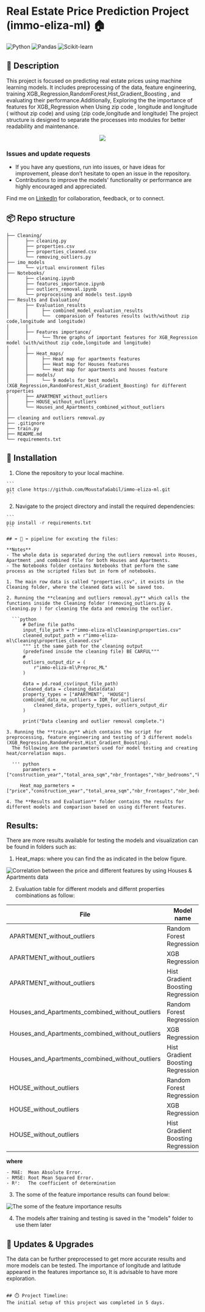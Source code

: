 # Real Estate Price Prediction Project (immo-eliza-ml) 🏠
![Python](https://img.shields.io/badge/Made%20with-Python-1f425f.svg)
![Pandas](https://img.shields.io/badge/uses-Pandas-blue.svg)
![Scikit-learn](https://img.shields.io/badge/uses-Scikit--learn-orange.svg)




## 🏢 Description

This project is focused on predicting real estate prices using machine learning models. It includes preprocessing of the data, feature engineering, training XGB_Regression,RandomForest,Hist_Gradient_Boosting , and evaluating their performance.Additionally, Exploring the the importance of features for XGB_Regression when Using zip code , longitude and longitude ( without zip code) and using (zip code,longitude and longitude)
The project structure is designed to separate the processes into modules for better readability and maintenance.
<p align="center">
  <img src="https://miro.medium.com/v2/resize:fit:640/1*D6s2K1y7kjE14swcgITB1w.png" />
</p>

### Issues and update requests
- If you have any questions, run into issues, or have ideas for improvement, please don’t hesitate to open an issue in the repository.
- Contributions to improve the models' functionality or performance are highly encouraged and appreciated.


Find me on [LinkedIn](https://www.linkedin.com/in/moustafa-gabil-8a4a6bab/) for collaboration, feedback, or to connect.

## 📦 Repo structure
```.
├── Cleaning/
│      ├── cleaning.py
│      ├── properties.csv
│      ├── properties_cleaned.csv
│      └── removing_outliers.py
├── imo_models
│      └── virtual environment files
├── Notebooks/
│      ├── cleaning.ipynb
│      ├── features_importance.ipynb
│      ├── outliers_removal.ipynb 
│      └── preprocessing and models test.ipynb  
├── Results and Evaluation/
│      ├── Evaluation_results
│      │     ├── combined_model_evaluation_results
│      │     └──  comparasion of features results (with/without zip code,longitude and longitude)
│      │     
│      ├── Features importance/
│      │     └── Three graphs of important features for XGB_Regression model (with/without zip code,longitude and longitude) 
│      │
│      ├── Heat_maps/ 
│      │     ├── Heat map for apartments features
│      │     ├── Heat map for Houses features
│      │     └── Heat map for apartments and houses feature
│      ├── models/
│      │     └── 9 models for best models (XGB_Regression,RandomForest,Hist_Gradient_Boosting) for different properties           
│      ├── APARTMENT_without_outliers
│      ├── HOUSE_without_outliers 
│      └── Houses_and_Apartments_combined_without_outliers
│ 
├── cleaning and outliers removal.py 
├── .gitignore
├── train.py
├── README.md
└── requirements.txt 

```
## 🚧 Installation 

  1. Clone the repository to your local machine.

    ```
    git clone https://github.com/MoustafaGabil/immo-eliza-ml.git
    ```

  2. Navigate to the project directory and install the required dependencies:

    ```
    pip install -r requirements.txt
    ```
  ```
## ➡️ 🔄 ➡️ pipeline for excuting the files: 

**Notes**
- The whole data is separated during the outliers removal into Houses, Apartment ,and combined file for both Houses and Apartments.
- The Notebooks folder contains Notebooks that perform the same process as the scripted files but in form of notebooks. 

1. The main row data is called "properties.csv", it exists in the Cleaning folder, where the cleaned data will be saved too.

2. Running the **cleaning and outliers removal.py** which calls the functions inside the Cleaning folder (removing_outliers.py & cleaning.py ) for cleaning the data and removing the outlier.

    ```python
        # Define file paths
        input_file_path = r"immo-eliza-ml\Cleaning\properties.csv"
        cleaned_output_path = r"immo-eliza-ml\Cleaning\properties_cleaned.csv"
        """ it the same path for the cleaning output 
        (predefined inside the cleaning file) BE CARFUL"""
        #
        outliers_output_dir = (
            r"immo-eliza-ml\Preproc_ML"
        )

        data = pd.read_csv(input_file_path)
        cleaned_data = cleaning_data(data)
        property_types = ["APARTMENT", "HOUSE"]
        combined_data_no_outliers = IQR_for_outliers(
            cleaned_data, property_types, outliers_output_dir
        )

        print("Data cleaning and outlier removal complete.")

3. Running the **train.py** which contains the script for preprocessing, feature engineering and testing of 3 different models (XGB_Regression,RandomForest,Hist_Gradient_Boosting).
    The following are the parameters used for model testing and creating heat/correlation maps.
     
    ''' python
        parameters = ["construction_year","total_area_sqm","nbr_frontages","nbr_bedrooms","kitchen_type_encoded","Bulding_sta_encoded","epc_encoded","garden_sqm","surface_land_sqm","fl_double_glazing","fl_terrace","fl_swimming_pool","fl_floodzone","latitude","longitude","zip_code",]

       Heat_map_parmeters = ["price","construction_year","total_area_sqm","nbr_frontages","nbr_bedrooms","kitchen_type_encoded","Bulding_sta_encoded","epc_encoded","garden_sqm","latitude","longitude","zip_code"]

4. The **Results and Evaluation** folder contains the results for different models and comparison based on using different features.
  ```
## Results: 
There are more results available for testing the models and visualization can be found in folders such as:

1. Heat_maps: where you can find the  as indicated in the below figure.
<p align="center">

  ![Correlation between the price and different features by using Houses & Apartments data](./assets/heatmap_Houses_and_Apartments_combined_without_outliers.png) 
</p>

2. Evaluation table for different models and differnt properties combinations as follow:

| File                                             | Model name                         | MAE         | RMSE        | R²           | Train Score | Test Score|
|--------------------------------------------------|------------------------------------|-------------|-------------|--------------|-------------|-----------|
| APARTMENT_without_outliers                       | Random Forest Regression           | 38847.567   | 197.098     | 0.7462       | 0.9210      | 0.7462    |
| APARTMENT_without_outliers                       | XGB Regression                     | 31681.849   | 177.994     | 0.8163       | 0.9865      | 0.8163    |
| APARTMENT_without_outliers                       | Hist Gradient Boosting Regression  | 34233.048   | 185.022     | 0.7970       | 0.9134      | 0.7970    |
| Houses_and_Apartments_combined_without_outliers  | Random Forest Regression           | 47965.068   | 219.010     | 0.7684       | 0.9216      | 0.7684    |
| Houses_and_Apartments_combined_without_outliers  | XGB Regression                     | 41086.616   | 202.698     | 0.8175       | 0.9806      | 0.8175    |
| Houses_and_Apartments_combined_without_outliers  | Hist Gradient Boosting Regression  | 46254.587   | 215.069     | 0.7912       | 0.8678      | 0.7912    |
| HOUSE_without_outliers                           | Random Forest Regression           | 58860.515   | 242.612     | 0.7651       | 0.9210      | 0.7651    |
| HOUSE_without_outliers                           | XGB Regression                     | 50102.966   | 223.837     | 0.8162       | 0.9937      | 0.8162    |
| HOUSE_without_outliers                           | Hist Gradient Boosting Regression  | 53392.923   | 231.069     | 0.8018       | 0.9124      | 0.8018    |

**where**

    - MAE:  Mean Absolute Error.
    - RMSE: Root Mean Squared Error.
    - R²:   The coefficient of determination

3.  The some of the feature importance results can found below: </b>
<p align="center">

  ![The some of the feature importance results](<./assets/only lan and lon.png>) 
</p>

4. The models after training and testing is saved in the "models" folder to use them later


## 🔧 Updates & Upgrades

The data can be further preprocessed to get more accurate results and more models can be tested. 
The importance of longitude and latitude appeared in the features importance so, It is advisable to have more exploration. 


```

## ⏱️ Project Timeline:
The initial setup of this project was completed in 5 days.


